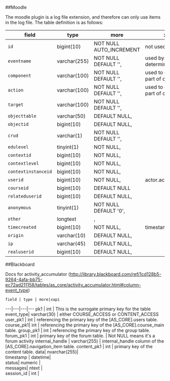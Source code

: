 ##Moodle

The moodle plugin is a log file extension, and therefore can only use items in the log file.  The table definition is as follows:


   field | type | more | xapi 
   ---|---|---|---
   `id` |bigint(10) |NOT NULL AUTO_INCREMENT | not used
 `eventname`|  varchar(255) | NOT NULL DEFAULT '', | used by plugin to determine verb
  `component`|  varchar(100)|  NOT NULL DEFAULT '', | used to construct part of object ID
  `action`|  varchar(100) | NOT NULL DEFAULT '', | used to construct part of object ID
  `target`|  varchar(100)|  NOT NULL DEFAULT '',
  `objecttable` | varchar(50)|  DEFAULT NULL,
  `objectid` | bigint(10) | DEFAULT NULL,
  `crud` | varchar(1) | NOT NULL DEFAULT '',
  `edulevel` | tinyint(1) | NOT NULL,
  `contextid`|  bigint(10)|  NOT NULL,
  `contextlevel` | bigint(10)|  NOT NULL,
  `contextinstanceid` | bigint(10)|  NOT NULL,
  `userid` | bigint(10)|  NOT NULL,| actor.account.name
  `courseid` | bigint(10) | DEFAULT NULL 
  `relateduserid`|  bigint(10) | DEFAULT NULL,
  `anonymous` | tinyint(1)|  NOT NULL DEFAULT '0',
  `other`|  longtext| ,
  `timecreated` | bigint(10) | NOT NULL,| timestamp
  `origin`|  varchar(10)|  DEFAULT NULL,
  `ip` | varchar(45) | DEFAULT NULL,
  `realuserid`|  bigint(10)|  DEFAULT NULL,


##Blackboard

Docs for activity_accumulator
(http://library.blackboard.com/ref/1cd128b5-9264-4afa-bb75-ec72ad211158/tables/as_core/activity_accumulator.html#column-event_type)
    
    field | type | more|xapi
   ---|---|---|---
  pk1	  |  int		 |   This is the surrogate primary key for the table
  event_type| 	   varchar(30)	| 	either COURSE_ACCESS or CONTENT_ACCESS		
  user_pk1	|    int	| 	referencing the primary key of the [AS_CORE].users table. 
  course_pk1| 	int	|    referencing the primary key of the [AS_CORE].course_main table.
  group_pk1	 |   int	| 	referencing the primary key of the group table. 
  forum_pk1	 |   int	 |   primary key of the forum table. | Not NULL means it's a forum activity
  internal_handle	 |   varchar(255)	| internal_handle column of the [AS_CORE].navigation_item table. 
  content_pk1	 |   int	| 	primary key of the content table. 
  data| 	nvarchar(255)| 			
  timestamp	| datetime| 	
  status| 	numeric	| 			
  messages| 	ntext	| 				
  session_id	| int	| 			


